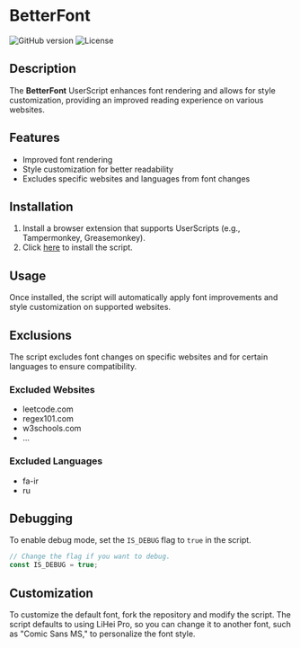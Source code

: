 # BetterFont

![GitHub version](https://img.shields.io/badge/version-20231228-blue.svg)
![License](https://img.shields.io/badge/license-MIT-green.svg)

## Description

The **BetterFont** UserScript enhances font rendering and allows for style customization, providing an improved reading experience on various websites.

## Features

- Improved font rendering
- Style customization for better readability
- Excludes specific websites and languages from font changes

## Installation

1. Install a browser extension that supports UserScripts (e.g., Tampermonkey, Greasemonkey).
2. Click [here](https://raw.githubusercontent.com/WellWells/better-font/main/main.js) to install the script.

## Usage

Once installed, the script will automatically apply font improvements and style customization on supported websites.

## Exclusions

The script excludes font changes on specific websites and for certain languages to ensure compatibility.

### Excluded Websites

- leetcode.com
- regex101.com
- w3schools.com
- ...

### Excluded Languages

- fa-ir
- ru

## Debugging

To enable debug mode, set the `IS_DEBUG` flag to `true` in the script.

```javascript
// Change the flag if you want to debug.
const IS_DEBUG = true;
```

## Customization

To customize the default font, fork the repository and modify the script. The script defaults to using LiHei Pro, so you can change it to another font, such as "Comic Sans MS," to personalize the font style.